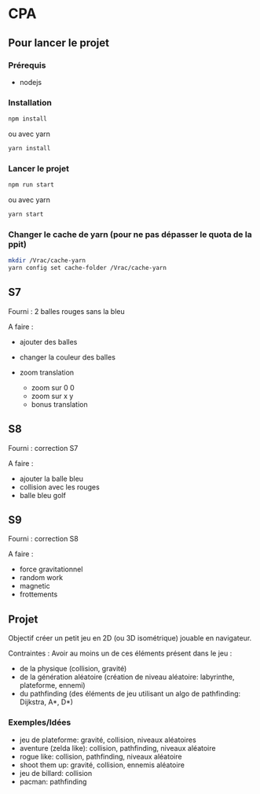# CPA

## Pour lancer le projet

### Prérequis

- nodejs

### Installation

```bash
npm install
```

ou avec yarn

```bash
yarn install
```

### Lancer le projet

```bash
npm run start
```

ou avec yarn

```bash
yarn start
```

### Changer le cache de yarn (pour ne pas dépasser le quota de la ppit)

```bash
mkdir /Vrac/cache-yarn
yarn config set cache-folder /Vrac/cache-yarn
```

## S7

Fourni : 2 balles rouges sans la bleu

A faire :

- ajouter des balles
- changer la couleur des balles
- zoom translation

  - zoom sur 0 0
  - zoom sur x y
  - bonus translation

## S8

Fourni : correction S7

A faire :

- ajouter la balle bleu
- collision avec les rouges
- balle bleu golf

## S9

Fourni : correction S8

A faire :

- force gravitationnel
- random work
- magnetic
- frottements

## Projet

Objectif créer un petit jeu en 2D (ou 3D isométrique) jouable en navigateur.

Contraintes :
Avoir au moins un de ces éléments présent dans le jeu :

- de la physique (collision, gravité)
- de la génération aléatoire (création de niveau aléatoire: labyrinthe, plateforme, ennemi)
- du pathfinding (des éléments de jeu utilisant un algo de pathfinding: Dijkstra, A*, D*)

### Exemples/Idées

- jeu de plateforme: gravité, collision, niveaux aléatoires
- aventure (zelda like): collision, pathfinding, niveaux aléatoire
- rogue like: collision, pathfinding, niveaux aléatoire
- shoot them up: gravité, collision, ennemis aléatoire
- jeu de billard: collision
- pacman: pathfinding